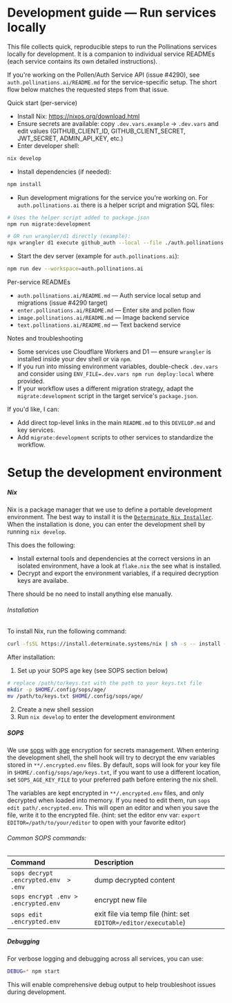 # Development guide — Run services locally

This file collects quick, reproducible steps to run the Pollinations services locally for development. It is a companion to individual service READMEs (each service contains its own detailed instructions).

If you're working on the Pollen/Auth Service API (issue #4290), see `auth.pollinations.ai/README.md` for the service-specific setup. The short flow below matches the requested steps from that issue.

Quick start (per-service)

- Install Nix: https://nixos.org/download.html
- Ensure secrets are available: copy `.dev.vars.example` → `.dev.vars` and edit values (GITHUB_CLIENT_ID, GITHUB_CLIENT_SECRET, JWT_SECRET, ADMIN_API_KEY, etc.)
- Enter developer shell:

```bash
nix develop
```

- Install dependencies (if needed):

```bash
npm install
```

- Run development migrations for the service you're working on. For `auth.pollinations.ai` there is a helper script and migration SQL files:

```bash
# Uses the helper script added to package.json
npm run migrate:development

# OR run wrangler/d1 directly (example):
npx wrangler d1 execute github_auth --local --file ./auth.pollinations.ai/migrations/schema.sql
```

- Start the dev server (example for `auth.pollinations.ai`):

```bash
npm run dev --workspace=auth.pollinations.ai
```

Per-service READMEs

- `auth.pollinations.ai/README.md` — Auth service local setup and migrations (issue #4290 target)
- `enter.pollinations.ai/README.md` — Enter site and pollen flow
- `image.pollinations.ai/README.md` — Image backend service
- `text.pollinations.ai/README.md` — Text backend service

Notes and troubleshooting

- Some services use Cloudflare Workers and D1 — ensure `wrangler` is installed inside your dev shell or via `npm`.
- If you run into missing environment variables, double-check `.dev.vars` and consider using `ENV_FILE=.dev.vars npm run deploy:local` where provided.
- If your workflow uses a different migration strategy, adapt the `migrate:development` script in the target service's `package.json`.

If you'd like, I can:

- Add direct top-level links in the main `README.md` to this `DEVELOP.md` and key services.
- Add `migrate:development` scripts to other services to standardize the workflow.
# Setup the development environment


##### Nix
Nix is a package manager that we use to define a portable development environment. The best way to install it is the [`Determinate Nix Installer`](https://github.com/DeterminateSystems/nix-installer). When the installation is done, you can enter the development shell by running `nix develop`.

This does the following:

- Install external tools and dependencies at the correct versions in an isolated environment, have a look at `flake.nix` the see what is installed.
- Decrypt and export the environment variables, if a required decryption keys are availabe.

There should be no need to install anything else manually.

###### Installation
To install Nix, run the following command:
```bash
curl -fsSL https://install.determinate.systems/nix | sh -s -- install --determinate
```

After installation:
1. Set up your SOPS age key (see SOPS section below)

```bash
# replace /path/to/keys.txt with the path to your keys.txt file
mkdir -p $HOME/.config/sops/age/
mv /path/to/keys.txt $HOME/.config/sops/age/
```

2. Create a new shell session
3. Run `nix develop` to enter the development environment

##### SOPS
We use [sops](https://github.com/getsops/sops) with [age](https://github.com/FiloSottile/age) encryption for secrets management. When entering the development shell, the shell hook will try to decrypt the env variables stored in `**/.encrypted.env` files. By default, sops will look for your key file in `$HOME/.config/sops/age/keys.txt`, if you want to use a different location, set `SOPS_AGE_KEY_FILE` to your preferred path before entering the nix shell. 

The variables are kept encrypted in `**/.encrypted.env` files, and only decrypted when loaded into memory. If you need to edit them, run `sops edit path/.encrypted.env`. This will open an editor and when you save the file, write it to the encrypted file. (hint: set the editor env var: `export EDITOR=/path/to/your/editor` to open with your favorite editor)


###### Common SOPS commands:
| Command | Description |
| :--- | :--- |
| `sops decrypt .encrypted.env  > .env` | dump decrypted content |
| `sops encrypt .env > .encrypted.env` | encrypt new file |
| `sops edit .encrypted.env` | exit file via temp file (hint: set `EDITOR=/editor/executable`) |

##### Debugging
For verbose logging and debugging across all services, you can use:

```bash
DEBUG=* npm start
```

This will enable comprehensive debug output to help troubleshoot issues during development.
